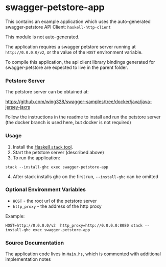 # swagger-petstore-app

This contains an example application which uses the auto-generated
swagger-petstore API Client: `haskell-http-client`

This module is not auto-generated.

The application requires a swagger petstore server running at
`http://0.0.0.0/v2`, or the value of the `HOST` environment variable.

To compile this application, the api client library bindings generated for swagger-petstore are expected to live in the parent folder.

### Petstore Server

The petstore server can be obtained at:

https://github.com/wing328/swagger-samples/tree/docker/java/java-jersey-jaxrs

Follow the instructions in the readme to install and run the petstore
server (the docker branch is used here, but docker is not required)

### Usage

1. Install the [Haskell `stack` tool](http://docs.haskellstack.org/en/stable/README).
2. Start the petstore server (described above)
3. To run the application: 
```
stack --install-ghc exec swagger-petstore-app
```
4. After stack installs ghc on the first run, `--install-ghc` can be omitted

### Optional Environment Variables

* `HOST` - the root url of the petstore server
* `http_proxy` - the address of the http proxy 

Example: 

```
HOST=http://0.0.0.0/v2  http_proxy=http://0.0.0.0:8080 stack --install-ghc exec swagger-petstore-app
```

### Source Documentation

The application code lives in `Main.hs`, which is commented with additional implementation notes
